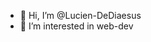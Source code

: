 - 👋 Hi, I’m @Lucien-DeDiaesus
- 👀 I’m interested in web-dev

<!---
Lucien-DeDiaesus/Lucien-DeDiaesus is a ✨ special ✨ repository because its `README.md` (this file) appears on your GitHub profile.
You can click the Preview link to take a look at your changes.
--->
